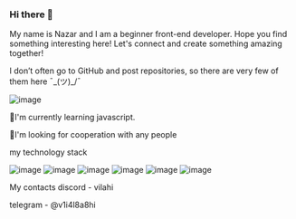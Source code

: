 ### Hi there 👋
My name is Nazar and I am a beginner front-end developer. Hope you find something interesting here! Let's connect and create something amazing together!

I don’t often go to GitHub and post repositories, so there are very few of them here ¯\_(ツ)_/¯

![image](https://github.com/Vilahi/Vilahi/assets/139176283/2e082cd0-9fde-4e03-8e78-854fc5290982)

🌱I'm currently learning javascript.

👯I'm looking for cooperation with any people

my technology stack

![image](https://github.com/Vilahi/Vilahi/assets/139176283/05e8678b-6228-475e-8582-86a214f49285) ![image](https://github.com/Vilahi/Vilahi/assets/139176283/c1cfbc58-9581-4274-9dbc-60bb230398af) ![image](https://github.com/Vilahi/Vilahi/assets/139176283/56e38b2a-627b-45c3-a8e2-3046c2a2c36a) ![image](https://github.com/Vilahi/Vilahi/assets/139176283/df3531d8-85db-4e55-99ad-8456060e0665) ![image](https://github.com/Vilahi/Vilahi/assets/139176283/a95ad4d3-6488-4eed-ac91-f3e8bb1a185e) ![image](https://github.com/Vilahi/Vilahi/assets/139176283/4817e9b9-6ba7-4ead-949f-b1c4dd2fb3a0)

My contacts
discord - vilahi

telegram - @v1i4l8a8hi
<!--
**Vilahi/Vilahi** is a ✨ _special_ ✨ repository because its `README.md` (this file) appears on your GitHub profile.

Here are some ideas to get you started:

- 🔭 I’m currently working on ...
- 🌱 I’m currently learning ...
- 👯 I’m looking to collaborate on ...
- 🤔 I’m looking for help with ...
- 💬 Ask me about ...
- 📫 How to reach me: ...
- 😄 Pronouns: ...
- ⚡ Fun fact: ...
-->
